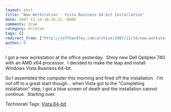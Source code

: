 ```yaml
---
layout: post
title: "New Workstation - Vista Business 64-bit Installation"
date: 2007-12-14 18:26:21 -0800
comments: true
category: Archive
tags: []
redirect_from: ["http://jeffhandley.com/archive/2007/12/14/new-workstation---vista-business-64-bit-installation"]
author: 0
---
```

<!-- more -->
<p>I got a new workstation at the office yesterday.  Shiny new Dell Optiplex 740 with an AMD x64 processor.  I decided to make the leap and install Windows Vista Business 64-bit.</p>  <p>So I assembled the computer this morning and fired off the installation.  I'm not off to a great start though... when Vista got to the "Completing installation" step, I got a blue screen of death and the installation cannot continue.  Starting over.</p>  <div class="wlWriterSmartContent" id="scid:0767317B-992E-4b12-91E0-4F059A8CECA8:5dba58b4-14da-4964-a6cd-8dd3320777b8" style="padding-right: 0px; display: inline; padding-left: 0px; padding-bottom: 0px; margin: 0px; padding-top: 0px">Technorati Tags: <a href="http://technorati.com/tags/Vista" rel="tag">Vista</a>,<a href="http://technorati.com/tags/64-bit" rel="tag">64-bit</a></div>

